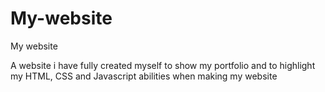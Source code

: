 # My-website
My website

A website i have fully created myself to show my portfolio and to highlight my HTML, CSS and Javascript abilities when making my website
